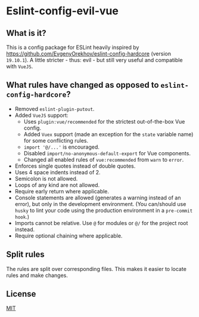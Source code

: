 # Eslint-config-evil-vue

## What is it?

This is a config package for ESLint heavily inspired by <https://github.com/EvgenyOrekhov/eslint-config-hardcore> (version `19.10.1`).
A little stricter - thus: evil - but still very useful and compatible with `VueJS`.

## What rules have changed as opposed to `eslint-config-hardcore`?

* Removed `eslint-plugin-putout`.
* Added `VueJS` support:
  - Uses `plugin:vue/recommended` for the strictest out-of-the-box Vue config.
  - Added `Vuex` support (made an exception for the `state` variable name) for some conflicting rules.
  - `import '@/...'` is encouraged.
  - Disabled `import/no-anonymous-default-export` for Vue components.
  - Changed all enabled rules of `vue:recommended` from `warn` to `error`.
* Enforces single quotes instead of double quotes.
* Uses 4 space indents instead of 2.
* Semicolon is not allowed.
* Loops of any kind are not allowed.
* Require early return where applicable.
* Console statements are allowed (generates a warning instead of an error), but only in the development environment. (You can/should use `husky` to lint your code using the production environment in a `pre-commit hook`.)
* Imports cannot be relative. Use `@` for modules or `@/` for the project root instead.
* Require optional chaining where applicable.


## Split rules

The rules are split over corresponding files. This makes it easier to locate rules and make changes.

## License

[MIT](LICENSE)
